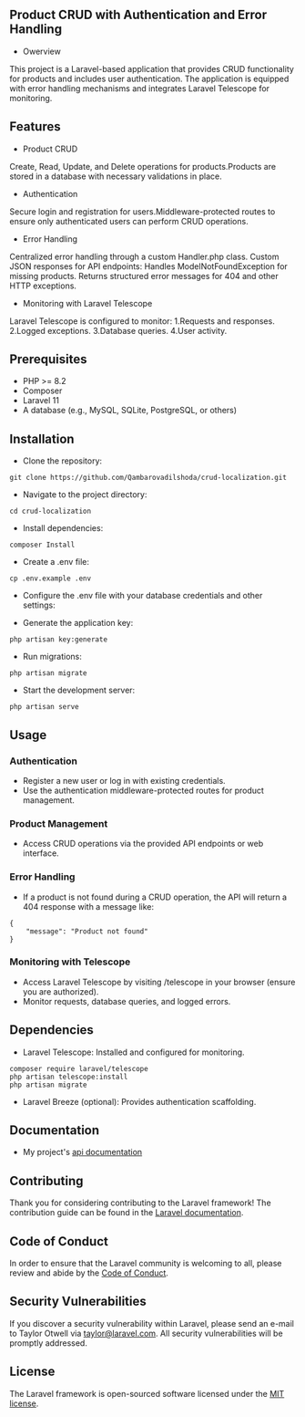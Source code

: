 ## Product CRUD with Authentication and Error Handling

- Owerview

This project is a Laravel-based application that provides CRUD functionality for products and includes user authentication. The application is equipped with error handling mechanisms and integrates Laravel Telescope for monitoring.

## Features

- Product CRUD

Create, Read, Update, and Delete operations for products.Products are stored in a database with necessary validations in place.

-  Authentication

Secure login and registration for users.Middleware-protected routes to ensure only authenticated users can perform CRUD operations.

-  Error Handling

Centralized error handling through a custom Handler.php class.
Custom JSON responses for API endpoints:
Handles ModelNotFoundException for missing products.
Returns structured error messages for 404 and other HTTP exceptions.

- Monitoring with Laravel Telescope

Laravel Telescope is configured to monitor:
1.Requests and responses.
2.Logged exceptions.
3.Database queries.
4.User activity.


## Prerequisites

- PHP >= 8.2 
- Composer
- Laravel 11
- A database (e.g., MySQL, SQLite, PostgreSQL, or others)

## Installation

- Clone the repository:

```
git clone https://github.com/Qambarovadilshoda/crud-localization.git
```

- Navigate to the project directory:

```
cd crud-localization
```

- Install dependencies:

```
composer Install
```

- Create a .env file:

```
cp .env.example .env
```

- Configure the .env file with your database credentials and other settings:

- Generate the application key:

```
php artisan key:generate
```

- Run migrations:

```
php artisan migrate
```

- Start the development server:

```
php artisan serve
```

## Usage

### Authentication

- Register a new user or log in with existing credentials.
- Use the authentication middleware-protected routes for product management.

### Product Management

- Access CRUD operations via the provided API endpoints or web interface.

### Error Handling

- If a product is not found during a CRUD operation, the API will return a 404 response with a message like:

```
{
    "message": "Product not found"
}
```

### Monitoring with Telescope

- Access Laravel Telescope by visiting /telescope in your browser (ensure you are authorized).
- Monitor requests, database queries, and logged errors.

## Dependencies

- Laravel Telescope: Installed and configured for monitoring.

```
composer require laravel/telescope
php artisan telescope:install
php artisan migrate
```
- Laravel Breeze (optional): Provides authentication scaffolding.

## Documentation

- My project's [api documentation](https://documenter.getpostman.com/view/39432331/2sAYHwJjmJ)

## Contributing

Thank you for considering contributing to the Laravel framework! The contribution guide can be found in the [Laravel documentation](https://laravel.com/docs/contributions).

## Code of Conduct

In order to ensure that the Laravel community is welcoming to all, please review and abide by the [Code of Conduct](https://laravel.com/docs/contributions#code-of-conduct).

## Security Vulnerabilities

If you discover a security vulnerability within Laravel, please send an e-mail to Taylor Otwell via [taylor@laravel.com](mailto:taylor@laravel.com). All security vulnerabilities will be promptly addressed.

## License

The Laravel framework is open-sourced software licensed under the [MIT license](https://opensource.org/licenses/MIT).
